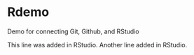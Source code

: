 # Rdemo
Demo for connecting Git, Github, and RStudio

This line was added in RStudio.
Another line added in RStudio.
